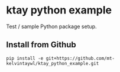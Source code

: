 # ktay python example

Test / sample Python package setup.

## Install from Github

```
pip install -e git+https://github.com/mt-kelvintaywl/ktay_python_example.git
```
